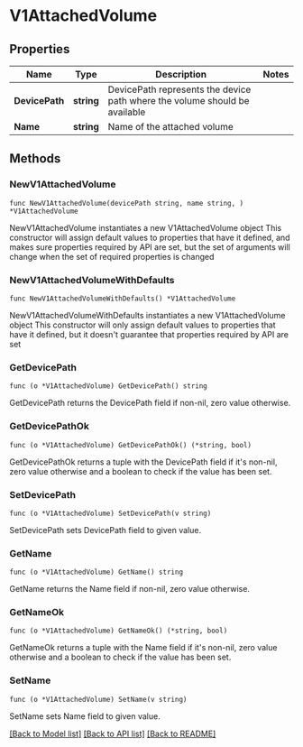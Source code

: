 # V1AttachedVolume

## Properties

Name | Type | Description | Notes
------------ | ------------- | ------------- | -------------
**DevicePath** | **string** | DevicePath represents the device path where the volume should be available | 
**Name** | **string** | Name of the attached volume | 

## Methods

### NewV1AttachedVolume

`func NewV1AttachedVolume(devicePath string, name string, ) *V1AttachedVolume`

NewV1AttachedVolume instantiates a new V1AttachedVolume object
This constructor will assign default values to properties that have it defined,
and makes sure properties required by API are set, but the set of arguments
will change when the set of required properties is changed

### NewV1AttachedVolumeWithDefaults

`func NewV1AttachedVolumeWithDefaults() *V1AttachedVolume`

NewV1AttachedVolumeWithDefaults instantiates a new V1AttachedVolume object
This constructor will only assign default values to properties that have it defined,
but it doesn't guarantee that properties required by API are set

### GetDevicePath

`func (o *V1AttachedVolume) GetDevicePath() string`

GetDevicePath returns the DevicePath field if non-nil, zero value otherwise.

### GetDevicePathOk

`func (o *V1AttachedVolume) GetDevicePathOk() (*string, bool)`

GetDevicePathOk returns a tuple with the DevicePath field if it's non-nil, zero value otherwise
and a boolean to check if the value has been set.

### SetDevicePath

`func (o *V1AttachedVolume) SetDevicePath(v string)`

SetDevicePath sets DevicePath field to given value.


### GetName

`func (o *V1AttachedVolume) GetName() string`

GetName returns the Name field if non-nil, zero value otherwise.

### GetNameOk

`func (o *V1AttachedVolume) GetNameOk() (*string, bool)`

GetNameOk returns a tuple with the Name field if it's non-nil, zero value otherwise
and a boolean to check if the value has been set.

### SetName

`func (o *V1AttachedVolume) SetName(v string)`

SetName sets Name field to given value.



[[Back to Model list]](../README.md#documentation-for-models) [[Back to API list]](../README.md#documentation-for-api-endpoints) [[Back to README]](../README.md)


